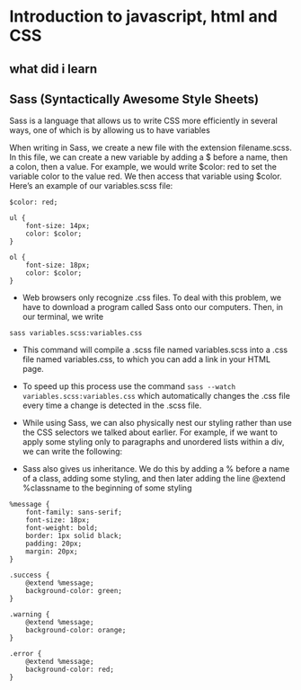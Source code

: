 # Introduction to javascript, html and CSS
## what did i learn

## Sass (Syntactically Awesome Style Sheets)

Sass is a language that allows us to write CSS more efficiently in several ways, one of which is by allowing us to have variables

When writing in Sass, we create a new file with the extension filename.scss. In this file, we can create a new variable by adding a $ before a name, then a colon, then a value. For example, we would write $color: red to set the variable color to the value red. We then access that variable using $color. Here’s an example of our variables.scss file:

```
$color: red;

ul {
    font-size: 14px;
    color: $color;
}

ol {
    font-size: 18px;
    color: $color;
}

```

- Web browsers only recognize .css files. To deal with this problem, we have to download a program called Sass onto our computers. Then, in our terminal, we write 

<code>sass variables.scss:variables.css</code>

- This command will compile a .scss file named variables.scss into a .css file named variables.css, to which you can add a link in your HTML page.

- To speed up this process use the command <code>sass --watch variables.scss:variables.css</code> which automatically changes the .css file every time a change is detected in the .scss file.
- While using Sass, we can also physically nest our styling rather than use the CSS selectors we talked about earlier. For example, if we want to apply some styling only to paragraphs and unordered lists within a div, we can write the following:

- Sass also gives us inheritance. We do this by adding a % before a name of a class, adding some styling, and then later adding the line @extend %classname to the beginning of some styling

```
%message {
    font-family: sans-serif;
    font-size: 18px;
    font-weight: bold;
    border: 1px solid black;
    padding: 20px;
    margin: 20px;
}

.success {
    @extend %message;
    background-color: green;
}

.warning {
    @extend %message;
    background-color: orange;
}

.error {
    @extend %message;
    background-color: red;
}
```
